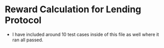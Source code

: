 # Reward Calculation for Lending Protocol

- I have included around 10 test cases inside of this file as well where it ran all passed.
